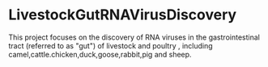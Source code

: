 # LivestockGutRNAVirusDiscovery
This project focuses on the discovery of RNA viruses in the gastrointestinal tract (referred to as "gut") of livestock and poultry , including camel,cattle.chicken,duck,goose,rabbit,pig and sheep.
